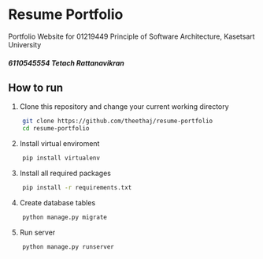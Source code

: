 # Resume Portfolio
Portfolio Website for 01219449 Principle of Software Architecture, Kasetsart University
##### 6110545554 Tetach Rattanavikran


## How to run

1. Clone this repository and change your current working directory 
```bash
    git clone https://github.com/theethaj/resume-portfolio
    cd resume-portfolio
```

2. Install virtual enviroment
```bash
    pip install virtualenv
```

3. Install all required packages
```bash
    pip install -r requirements.txt
```

4. Create database tables
```bash
    python manage.py migrate
```

5. Run server 
```bash
    python manage.py runserver
```
